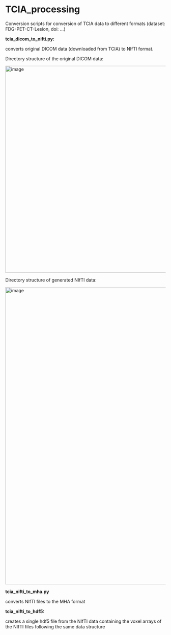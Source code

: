 # TCIA_processing

Conversion scripts for conversion of TCIA data to different formats (dataset: FDG-PET-CT-Lesion, doi: ...)

**tcia_dicom_to_nifti.py:**

converts original DICOM data (downloaded from TCIA) to NIfTI format. 

Directory structure of the original DICOM data:

<img width="648" alt="image" src="https://user-images.githubusercontent.com/52936169/165639574-58c53bd0-2ff2-4525-9147-f254521840dd.png">

Directory structure of generated NIfTI data:

<img width="931" alt="image" src="https://user-images.githubusercontent.com/52936169/165639700-164c5778-556f-4492-96ed-fa21a9a51603.png">

**tcia_nifti_to_mha.py**

converts NIfTI files to the MHA format

**tcia_nifti_to_hdf5:**

creates a single hdf5 file from the NIfTI data containing the voxel arrays of the NIfTI files following the same data structure

